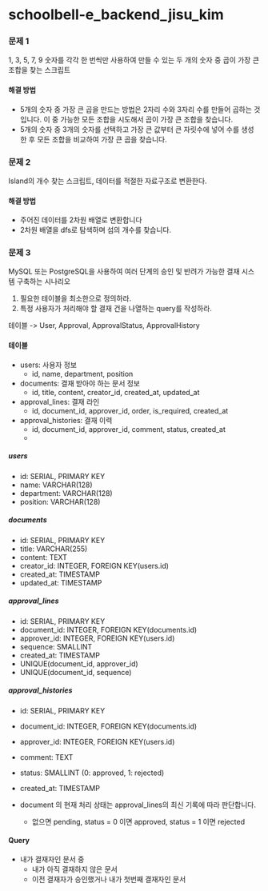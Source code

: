 # schoolbell-e_backend_jisu_kim

### 문제 1

1, 3, 5, 7, 9 숫자를 각각 한 번씩만 사용하여 만들 수 있는 두 개의 숫자 중 곱이 가장 큰 조합을 찾는 스크립트

#### 해결 방법
- 5개의 숫자 중 가장 큰 곱을 만드는 방법은 2자리 수와 3자리 수를 만들어 곱하는 것입니다. 이 중 가능한 모든 조합을 시도해서 곱이 가장 큰 조합을 찾습니다.
- 5개의 숫자 중 3개의 숫자를 선택하고 가장 큰 값부터 큰 자릿수에 넣어 수를 생성한 후 모든 조합을 비교하여 가장 큰 곱을 찾습니다.

### 문제 2

Island의 개수 찾는 스크립트, 데이터를 적절한 자료구조로 변환한다.

#### 해결 방법
- 주어진 데이터를 2차원 배열로 변환합니다
- 2차원 배열을 dfs로 탐색하며 섬의 개수를 찾습니다.

### 문제 3

MySQL 또는 PostgreSQL을 사용하여 여러 단계의 승인 및 반려가 가능한 결재 시스템 구축하는 시나리오
1. 필요한 테이블을 최소한으로 정의하라.
2. 특정 사용자가 처리해야 할 결재 건을 나열하는 query를 작성하라.

테이블 -> User, Approval, ApprovalStatus, ApprovalHistory

#### 테이블
- users: 사용자 정보
  - id, name, department, position
- documents: 결재 받아야 하는 문서 정보
  - id, title, content, creator_id, created_at, updated_at
- approval_lines: 결재 라인
  - id, document_id, approver_id, order, is_required, created_at
- approval_histories: 결재 이력
  - id, document_id, approver_id, comment, status, created_at
  -
##### users
- id: SERIAL, PRIMARY KEY
- name: VARCHAR(128)
- department: VARCHAR(128)
- position: VARCHAR(128)

##### documents
- id: SERIAL, PRIMARY KEY
- title: VARCHAR(255)
- content: TEXT
- creator_id: INTEGER, FOREIGN KEY(users.id)
- created_at: TIMESTAMP
- updated_at: TIMESTAMP

##### approval_lines
- id: SERIAL, PRIMARY KEY
- document_id: INTEGER, FOREIGN KEY(documents.id)
- approver_id: INTEGER, FOREIGN KEY(users.id)
- sequence: SMALLINT
- created_at: TIMESTAMP
- UNIQUE(document_id, approver_id)
- UNIQUE(document_id, sequence)

##### approval_histories
- id: SERIAL, PRIMARY KEY
- document_id: INTEGER, FOREIGN KEY(documents.id)
- approver_id: INTEGER, FOREIGN KEY(users.id)
- comment: TEXT
- status: SMALLINT (0: approved, 1: rejected)
- created_at: TIMESTAMP

- document 의 현재 처리 상태는 approval_lines의 최신 기록에 따라 판단합니다.
  - 없으면 pending, status = 0 이면 approved, status = 1 이면 rejected

#### Query
- 내가 결재자인 문서 중
  - 내가 아직 결재하지 않은 문서
  - 이전 결재자가 승인했거나 내가 첫번째 결재자인 문서

